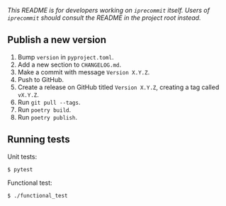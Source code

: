 *This README is for developers working on `iprecommit` itself. Users of `iprecommit` should consult the README in the project root instead.*

## Publish a new version
1. Bump `version` in `pyproject.toml`.
2. Add a new section to `CHANGELOG.md`.
3. Make a commit with message `Version X.Y.Z`.
4. Push to GitHub.
5. Create a release on GitHub titled `Version X.Y.Z`, creating a tag called `vX.Y.Z`.
6. Run `git pull --tags`.
7. Run `poetry build`.
8. Run `poetry publish`.

## Running tests
Unit tests:

```shell
$ pytest
```

Functional test:

```shell
$ ./functional_test
```
